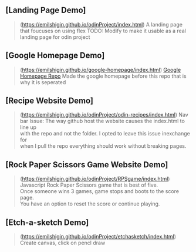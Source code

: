 ## [Landing Page Demo]
> (https://emilshigin.github.io/odinProject/index.html)
>A landing page that foucuses on using flex
>TODO: Modify to make it usable as a  real landing page for odin project

## [Google Homepage Demo]
> (https://emilshigin.github.io/google-homepage/index.html)
>[Google Homepage Repo](https://github.com/emilshigin/google-homepage)
>Made the google homepage before this repo that is why it is seperated

## [Recipe Website Demo]
> (https://emilshigin.github.io/odinProject/odin-recipes/index.html)
>Nav bar Issue: The way github host the website causes the index.html to line up\
>with the repo and not the folder. I opted to leave this issue inexchange for\
>when I pull the repo everything should work without breaking pages.

## [Rock Paper Scissors Game Website Demo]
> (https://emilshigin.github.io/odinProject/RPSgame/index.html)
> Javascript Rock Paper Scissors game that is best of five.\
> Once someone wins 3 games, game stops and boots to the score page.\
> You have an option to reset the score or continue playing.

## [Etch-a-sketch Demo]
>(https://emilshigin.github.io/odinProject/etchasketch/index.html)
> Create canvas, click on pencl draw
> 
